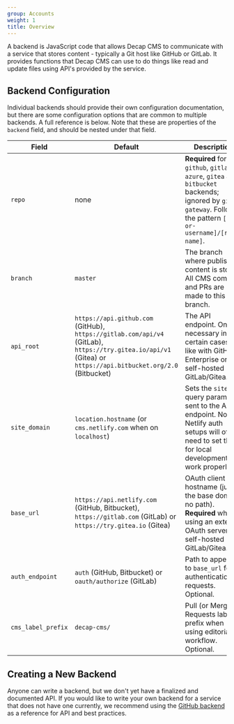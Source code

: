 ```yaml
---
group: Accounts
weight: 1
title: Overview
---
```


A backend is JavaScript code that allows Decap CMS to communicate with a service that stores content - typically a Git host like GitHub or GitLab. It provides functions that Decap CMS can use to do things like read and update files using API's provided by the service.

## Backend Configuration

Individual backends should provide their own configuration documentation, but there are some configuration options that are common to multiple backends. A full reference is below. Note that these are properties of the `backend` field, and should be nested under that field.

| Field           | Default                                                        | Description                                                                                                                                          |
| --------------- | -------------------------------------------------------------- | ---------------------------------------------------------------------------------------------------------------------------------------------------- |
| `repo`          | none                                                           | **Required** for `github`, `gitlab`, `azure`, `gitea` and `bitbucket` backends; ignored by `git-gateway`. Follows the pattern `[org-or-username]/[repo-name]`.                                    |
| `branch`        | `master`                                                       | The branch where published content is stored. All CMS commits and PRs are made to this branch.                                                       |
| `api_root`      | `https://api.github.com` (GitHub), `https://gitlab.com/api/v4` (GitLab), `https://try.gitea.io/api/v1` (Gitea) or `https://api.bitbucket.org/2.0` (Bitbucket)  | The API endpoint. Only necessary in certain cases, like with GitHub Enterprise or self-hosted GitLab/Gitea.                                                                      |
| `site_domain`   | `location.hostname` (or `cms.netlify.com` when on `localhost`) | Sets the `site_id` query param sent to the API endpoint. Non-Netlify auth setups will often need to set this for local development to work properly. |
| `base_url`      | `https://api.netlify.com` (GitHub, Bitbucket), `https://gitlab.com` (GitLab) or `https://try.gitea.io` (Gitea)         | OAuth client hostname (just the base domain, no path). **Required** when using an external OAuth server or self-hosted GitLab/Gitea.                               |
| `auth_endpoint` | `auth` (GitHub, Bitbucket) or `oauth/authorize` (GitLab)                  | Path to append to `base_url` for authentication requests. Optional.                                                                                  |
| `cms_label_prefix` | `decap-cms/` | Pull (or Merge) Requests label prefix when using editorial workflow. Optional. |

## Creating a New Backend

Anyone can write a backend, but we don't yet have a finalized and documented API. If you would like to write your own backend for a service that does not have one currently, we recommend using the [GitHub backend](https://github.com/decaporg/decap-cms/tree/master/packages/decap-cms-backend-github) as a reference for API and best practices.
